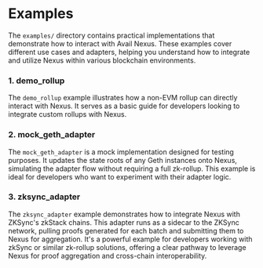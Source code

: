 # Examples

The `examples/` directory contains practical implementations that demonstrate how to interact with Avail Nexus. These examples cover different use cases and adapters, helping you understand how to integrate and utilize Nexus within various blockchain environments.

### 1. **demo_rollup**

The `demo_rollup` example illustrates how a non-EVM rollup can directly interact with Nexus. It serves as a basic guide for developers looking to integrate custom rollups with Nexus.

### 2. **mock_geth_adapter**

The `mock_geth_adapter` is a mock implementation designed for testing purposes. It updates the state roots of any Geth instances onto Nexus, simulating the adapter flow without requiring a full zk-rollup. This example is ideal for developers who want to experiment with their adapter logic.

### 3. **zksync_adapter**

The `zksync_adapter` example demonstrates how to integrate Nexus with ZKSync's zkStack chains. This adapter runs as a sidecar to the ZKSync network, pulling proofs generated for each batch and submitting them to Nexus for aggregation. It's a powerful example for developers working with zkSync or similar zk-rollup solutions, offering a clear pathway to leverage Nexus for proof aggregation and cross-chain interoperability.
